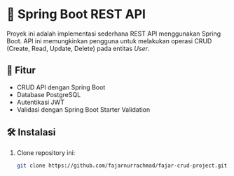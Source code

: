 # 🚀 Spring Boot REST API

Proyek ini adalah implementasi sederhana REST API menggunakan Spring Boot. API ini memungkinkan pengguna untuk melakukan operasi CRUD (Create, Read, Update, Delete) pada entitas *User*.

## 📌 Fitur
- CRUD API dengan Spring Boot
- Database PostgreSQL
- Autentikasi JWT
- Validasi dengan Spring Boot Starter Validation

## 🛠️ Instalasi
1. Clone repository ini:
   ```sh
   git clone https://github.com/fajarnurrachmad/fajar-crud-project.git
   